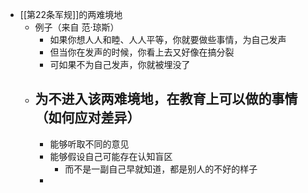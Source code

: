 - [[第22条军规]]的两难境地
	- 例子（来自 范·琼斯）
		- 如果你想人人和睦、人人平等，你就要做些事情，为自己发声
		- 但当你在发声的时候，你看上去又好像在搞分裂
		- 可如果不为自己发声，你就被埋没了
	- 为不进入该两难境地，在教育上可以做的事情（如何应对差异）
		-
		- 能够听取不同的意见
		- 能够假设自己可能存在认知盲区
			- 而不是一副自己早就知道，都是别人的不好的样子
		-